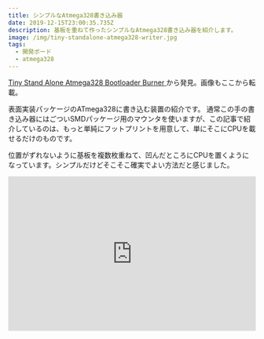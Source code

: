 ```yaml
---
title: シンプルなAtmega328書き込み器
date: 2019-12-15T23:00:35.735Z
description: 基板を重ねて作ったシンプルなAtmega328書き込み器を紹介します。
image: /img/tiny-standalone-atmega328-writer.jpg
tags:
  - 開発ボード
  - atmega328
---
```

[Tiny Stand Alone Atmega328 Bootloader Burner](https://www.tindie.com/products/PhoenixCNC/tiny-stand-alone-atmega328-bootloader-burner/)から発見。画像もここから転載。

表面実装パッケージのATmega328に書き込む装置の紹介です。
通常この手の書き込み器にはごついSMDパッケージ用のマウンタを使いますが、この記事で紹介しているのは、もっと単純にフットプリントを用意して、単にそこにCPUを載せるだけのものです。

位置がずれないように基板を複数枚重ねて、凹んだところにCPUを置くようになっています。シンプルだけどそこそこ確実でよい方法だと感じました。

<iframe width="100%" height="315" src="https://www.youtube.com/embed/4FHCSOmFHqE" frameborder="0" allow="accelerometer; autoplay; encrypted-media; gyroscope; picture-in-picture" allowfullscreen></iframe>
